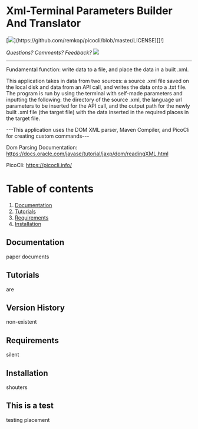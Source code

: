 
# Xml-Terminal Parameters Builder And Translator 

[![](https://img.shields.io/badge/license-Apache-blue.svg?)](https://github.com/remkop/picocli/blob/master/LICENSE)[]!]

*Questions?  Comments?  Feedback? [![](https://badges.gitter.im/praatio/Lobby.svg)](https://gitter.im/praatio/Lobby?utm_source=badge&utm_medium=badge&utm_campaign=pr-badge&utm_content=badge)*

-----

Fundamental function: write data to a file, and place the data in a built .xml. 

This application takes in data from two sources: a source .xml file saved on the local disk and data from an API call, and writes the data onto a .txt file. The program is run by using the terminal with self-made parameters and inputting the following: the directory of the source .xml, the language url parameters to be inserted for the API call, and the output path for the newly built .xml file (the target file) with the data inserted in the required places in the target file.

---This application uses the DOM XML parser, Maven Compiler, and PicoCli for creating custom commands---

Dom Parsing Documentation: https://docs.oracle.com/javase/tutorial/jaxp/dom/readingXML.html

PicoCli: https://picocli.info/

# Table of contents
1. [Documentation](#documentation)
2. [Tutorials](#tutorials)
4. [Requirements](#requirements)
5. [Installation](#installation)


## Documentation

paper documents

## Tutorials

are
    
    
## Version History

non-existent

## Requirements

silent

## Installation

shouters

## This is a test

testing placement
